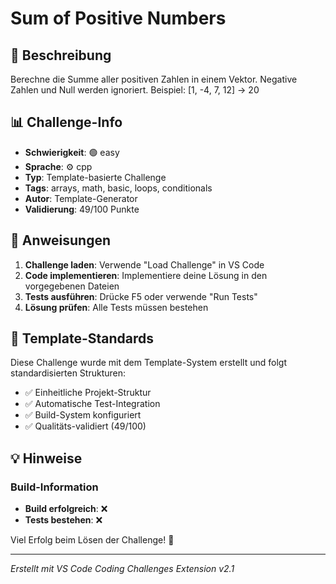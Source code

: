 # Sum of Positive Numbers

## 📝 Beschreibung

Berechne die Summe aller positiven Zahlen in einem Vektor. Negative Zahlen und Null werden ignoriert. Beispiel: [1, -4, 7, 12] → 20

## 📊 Challenge-Info

- **Schwierigkeit**: 🟢 easy
- **Sprache**: ⚙️ cpp
- **Typ**: Template-basierte Challenge
- **Tags**: arrays, math, basic, loops, conditionals
- **Autor**: Template-Generator
- **Validierung**: 49/100 Punkte

## 🚀 Anweisungen

1. **Challenge laden**: Verwende "Load Challenge" in VS Code
2. **Code implementieren**: Implementiere deine Lösung in den vorgegebenen Dateien
3. **Tests ausführen**: Drücke F5 oder verwende "Run Tests"
4. **Lösung prüfen**: Alle Tests müssen bestehen

## 🧪 Template-Standards

Diese Challenge wurde mit dem Template-System erstellt und folgt standardisierten Strukturen:

- ✅ Einheitliche Projekt-Struktur
- ✅ Automatische Test-Integration  
- ✅ Build-System konfiguriert
- ✅ Qualitäts-validiert (49/100)

## 💡 Hinweise


### Build-Information
- **Build erfolgreich**: ❌
- **Tests bestehen**: ❌


Viel Erfolg beim Lösen der Challenge! 🎉

---
*Erstellt mit VS Code Coding Challenges Extension v2.1*